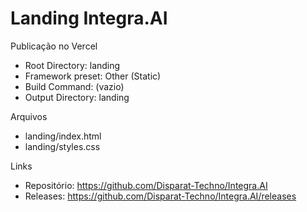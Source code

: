 # Landing Integra.AI

Publicação no Vercel

- Root Directory: landing
- Framework preset: Other (Static)
- Build Command: (vazio)
- Output Directory: landing

Arquivos
- landing/index.html
- landing/styles.css

Links
- Repositório: https://github.com/Disparat-Techno/Integra.AI
- Releases: https://github.com/Disparat-Techno/Integra.AI/releases
